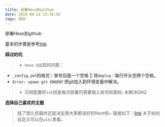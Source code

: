 ```yaml
---
title: 部署Hexo到github
date: 2018-09-24 23:36:50
tags: 琐碎
---
```


部署Hexo到github


基本的步骤是参考[link](https://mp.weixin.qq.com/s?__biz=MjM5MDEyMDk4Mw==&mid=2650166025&idx=1&sn=50a22c1953f57db0240ca2d1363ba47a&scene=21#wechat_redirect)

**踩过的坑**
> - `hexo d`出现的问题：
   -  `_config.yml`的格式：冒号后面一个空格 ||  除`deploy：`每行开头空两个空格。
   - `Error: spawn git ENOENT`   把git加入到环境变量中解决。
> - 已经配置好`ssh`但是每次部署仍需要输入账号和密码: 未解决QAQ

**选择自己喜欢的主题**
>挑了很久但最终还是决定用大家都说好的Next啦~
链接如下：[link](https://github.com/iissnan/hexo-theme-next)
关于如何自定义可以在`wiki`里看。
 
